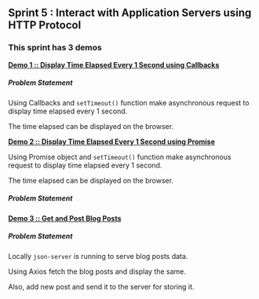 ## Sprint 5 : Interact with Application Servers using HTTP Protocol

### This sprint has 3 demos

[**Demo 1 :: Display Time Elapsed Every 1 Second using Callbacks**](demo-1-callback)

##### Problem Statement

Using Callbacks and `setTimeout()` function make asynchronous request to display time elapsed every 1 second.

The time elapsed can be displayed on the browser.

[**Demo 2 :: Display Time Elapsed Every 1 Second using Promise**](demo-2-promise)

Using Promise object and `setTimeout()` function make asynchronous request to display time elapsed every 1 second.

The time elapsed can be displayed on the browser.

##### Problem Statement

[**Demo 3 :: Get and Post Blog Posts**](demo-3-axios.js)

##### Problem Statement

Locally `json-server` is running to serve blog posts data.

Using Axios fetch the blog posts and display the same.

Also, add new post and send it to the server for storing it.